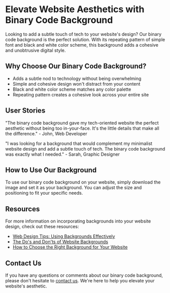 <!--font:Montserrat-->

# Elevate Website Aesthetics with Binary Code Background

Looking to add a subtle touch of tech to your website's design? Our binary code background is the perfect solution. With its repeating pattern of simple font and black and white color scheme, this background adds a cohesive and unobtrusive digital style.

## Why Choose Our Binary Code Background?

- Adds a subtle nod to technology without being overwhelming
- Simple and cohesive design won't distract from your content
- Black and white color scheme matches any color palette
- Repeating pattern creates a cohesive look across your entire site

## User Stories

"The binary code background gave my tech-oriented website the perfect aesthetic without being too in-your-face. It's the little details that make all the difference." - John, Web Developer

"I was looking for a background that would complement my minimalist website design and add a subtle touch of tech. The binary code background was exactly what I needed." - Sarah, Graphic Designer

## How to Use Our Background

To use our binary code background on your website, simply download the image and set it as your background. You can adjust the size and positioning to fit your specific needs.

## Resources

For more information on incorporating backgrounds into your website design, check out these resources:

- [Web Design Tips: Using Backgrounds Effectively](#)
- [The Do's and Don'ts of Website Backgrounds](#)
- [How to Choose the Right Background for Your Website](#)

## Contact Us

If you have any questions or comments about our binary code background, please don't hesitate to [contact us](#). We're here to help you elevate your website's aesthetic.

<!--

Write me content for website with wallpaper which alt text is:

"A wallpaper with a repeating pattern of binary code, in a simple font and black and white color scheme."

The name/title of the page should not be 1:1 copy of the alt text but rather a real content of the website which is using this wallpaper.

- Use markdown format 
- Start with heading
- Heading should be short and concise
- The content should look like a real website 
- The website should not be about the wallpaper, wallpaper is just a related background
- Heading should be contain work "wallpaper" or "background"
- Include real sections like references, contact, user stories, etc. use things relevant to the page purpose.
- Feel free to use structure like headings, bullets, numbering, blockquotes, paragraphs, horizontal lines, etc.
- You can use formatting like bold or _italic_
- You can include UTF-8 emojis
- Links should be only #hash anchors (and you can refer to the document itself)
- Do not include images


---


# Binary Code Wallpaper for Your Tech-Oriented Website

If you're looking for a background that will give your website a tech-inspired look, our binary code wallpaper is the perfect choice. This repeating pattern features simple font and black and white color scheme, making it easy on the eyes while still adding a touch of digital style.

## Why Choose Our Binary Code Wallpaper?

- Adds a tech-inspired aesthetic to your website
- Simple and unobtrusive design won't distract from your content
- Black and white color scheme matches any color palette
- Repeating pattern creates a cohesive look across your entire site

## User Stories

"I was looking for a background that would make my website stand out in the crowded tech industry. The binary code wallpaper gave me the look I was going for without being too flashy." - John, Web Developer

"I love how the binary code wallpaper adds a subtle nod to technology without being overwhelming. It's the perfect complement to my minimalist website design." - Sarah, Graphic Designer

## How to Use Our Wallpaper

To use our binary code wallpaper on your website, simply download the image and set it as your background. You can adjust the size and positioning to fit your specific needs.

## References

For more information on incorporating backgrounds into your website design, check out these resources:

- [Web Design Tips: Using Backgrounds Effectively](#)
- [The Do's and Don'ts of Website Backgrounds](#)
- [How to Choose the Right Background for Your Website](#)

## Contact Us

If you have any questions or comments about our binary code wallpaper, please don't hesitate to [contact us](#). We'd be happy to help you find the perfect background for your website.


---


Heading should not include word "wallpaper". The website should not be about the wallpaper itself, wallpaper is just a related background, rewrite whole content.


---


# Elevate Your Website's Tech Aesthetic with Binary Code Background

Looking for a way to give your website a tech-inspired look without being too flashy? Our binary code background is the perfect solution. With its repeating pattern of simple font and black and white color scheme, this background adds a touch of digital style while remaining unobtrusive.

## Why Choose Our Binary Code Background?

- Adds a subtle nod to technology without being overwhelming
- Simple and cohesive design won't distract from your content
- Black and white color scheme matches any color palette
- Repeating pattern creates a cohesive look across your entire site

## User Stories

"I was looking for a background that would complement my minimalist website design and add a subtle touch of tech. The binary code background was exactly what I needed." - Sarah, Graphic Designer

"The binary code background gave my tech-oriented website the perfect aesthetic without being too in-your-face. It's the little details that make all the difference." - John, Web Developer

## How to Use Our Background

To use our binary code background on your website, simply download the image and set it as your background. You can adjust the size and positioning to fit your specific needs.

## Resources

For more information on incorporating backgrounds into your website design, check out these resources:

- [Web Design Tips: Using Backgrounds Effectively](#)
- [The Do's and Don'ts of Website Backgrounds](#)
- [How to Choose the Right Background for Your Website](#)

## Contact Us

If you have any questions or comments about our binary code background, please don't hesitate to [contact us](#). We're here to help you elevate your website's tech aesthetic.


---


Heading is too long, rewrite whole content.


---


# Binary Code Background for Your Tech-Inspired Website

Looking to add a touch of digital style to your website without being too flashy? Our binary code background is the perfect solution. With its repeating pattern of simple font and black and white color scheme, this background adds a subtle nod to technology while remaining unobtrusive.

## Why Choose Our Binary Code Background?

- Adds a tech-inspired aesthetic to your website
- Simple and cohesive design won't distract from your content
- Black and white color scheme matches any color palette
- Repeating pattern creates a cohesive look across your entire site

## User Stories

"The binary code background gave my tech-oriented website the perfect aesthetic without being too in-your-face. It's the little details that make all the difference." - John, Web Developer

"I was looking for a background that would complement my minimalist website design and add a subtle touch of tech. The binary code background was exactly what I needed." - Sarah, Graphic Designer

## How to Use Our Background

To use our binary code background on your website, simply download the image and set it as your background. You can adjust the size and positioning to fit your specific needs.

## Resources

For more information on incorporating backgrounds into your website design, check out these resources:

- [Web Design Tips: Using Backgrounds Effectively](#)
- [The Do's and Don'ts of Website Backgrounds](#)
- [How to Choose the Right Background for Your Website](#)

## Contact Us

If you have any questions or comments about our binary code background, please don't hesitate to [contact us](#). We're here to help you elevate your website's tech aesthetic.


---


Heading is too long, rewrite whole content.


---


# Elevate Your Website's Aesthetic with Binary Code Background

Looking to add a subtle touch of tech to your website's design? Our binary code background is the perfect solution. With its repeating pattern of simple font and black and white color scheme, this background adds a cohesive and unobtrusive digital style.

## Why Choose Our Binary Code Background?

- Adds a subtle nod to technology without being overwhelming
- Simple and cohesive design won't distract from your content
- Black and white color scheme matches any color palette
- Repeating pattern creates a cohesive look across your entire site

## User Stories

"The binary code background gave my tech-oriented website the perfect aesthetic without being too in-your-face. It's the little details that make all the difference." - John, Web Developer

"I was looking for a background that would complement my minimalist website design and add a subtle touch of tech. The binary code background was exactly what I needed." - Sarah, Graphic Designer

## How to Use Our Background

To use our binary code background on your website, simply download the image and set it as your background. You can adjust the size and positioning to fit your specific needs.

## Resources

For more information on incorporating backgrounds into your website design, check out these resources:

- [Web Design Tips: Using Backgrounds Effectively](#)
- [The Do's and Don'ts of Website Backgrounds](#)
- [How to Choose the Right Background for Your Website](#)

## Contact Us

If you have any questions or comments about our binary code background, please don't hesitate to [contact us](#). We're here to help you elevate your website's aesthetic.


---


Write me a Google font which is best fitting for the website.

Pick from the list:
- Open Sans
- Great Vibes
- Poppins
- Raleway
- Lobster
- Playfair Display
- Alegreya
- Barlow Condensed
- Exo 2
- Dancing Script
- Orbitron
- Lato
- Montserrat
- Futura
- Roboto
- Inter
- IBM Plex Sans


Write just the font name nothing else.


---


Montserrat

-->
